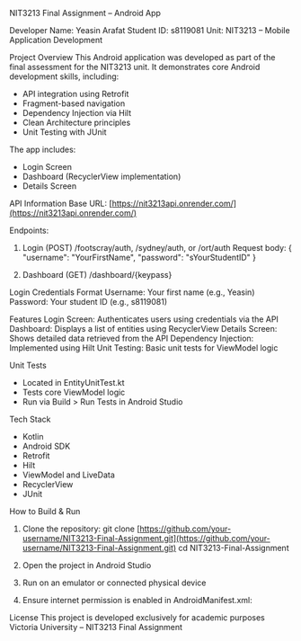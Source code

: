 

NIT3213 Final Assignment – Android App

Developer
Name: Yeasin Arafat
Student ID: s8119081
Unit: NIT3213 – Mobile Application Development

Project Overview
This Android application was developed as part of the final assessment for the NIT3213 unit. It demonstrates core Android development skills, including:

* API integration using Retrofit
* Fragment-based navigation
* Dependency Injection via Hilt
* Clean Architecture principles
* Unit Testing with JUnit

The app includes:

* Login Screen
* Dashboard (RecyclerView implementation)
* Details Screen

API Information
Base URL: [https://nit3213api.onrender.com/](https://nit3213api.onrender.com/)

Endpoints:

1. Login (POST)
   /footscray/auth, /sydney/auth, or /ort/auth
   Request body:
   {
   "username": "YourFirstName",
   "password": "sYourStudentID"
   }

2. Dashboard (GET)
   /dashboard/{keypass}

Login Credentials Format
Username: Your first name (e.g., Yeasin)
Password: Your student ID (e.g., s8119081)

Features
Login Screen: Authenticates users using credentials via the API
Dashboard: Displays a list of entities using RecyclerView
Details Screen: Shows detailed data retrieved from the API
Dependency Injection: Implemented using Hilt
Unit Testing: Basic unit tests for ViewModel logic

Unit Tests

* Located in EntityUnitTest.kt
* Tests core ViewModel logic
* Run via Build > Run Tests in Android Studio

Tech Stack

* Kotlin
* Android SDK
* Retrofit
* Hilt
* ViewModel and LiveData
* RecyclerView
* JUnit

How to Build & Run

1. Clone the repository:
   git clone [https://github.com/your-username/NIT3213-Final-Assignment.git](https://github.com/your-username/NIT3213-Final-Assignment.git)
   cd NIT3213-Final-Assignment

2. Open the project in Android Studio

3. Run on an emulator or connected physical device

4. Ensure internet permission is enabled in AndroidManifest.xml: <uses-permission android:name="android.permission.INTERNET" />

License
This project is developed exclusively for academic purposes
Victoria University – NIT3213 Final Assignment


